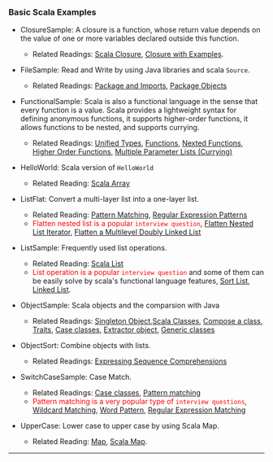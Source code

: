 ### Basic Scala Examples

- ClosureSample: A closure is a function, whose return value depends on the value of one or more variables declared outside this function. 
	- Related Readings: [Scala Closure](https://www.tutorialspoint.com/scala/scala_closures.htm), [Closure with Examples](https://alvinalexander.com/scala/how-to-use-closures-in-scala-fp-examples).

- FileSample: Read and Write by using Java libraries and scala `Source`.
	- Related Readings: [Package and Imports](https://docs.scala-lang.org/tour/packages-and-imports.html), [Package Objects](https://docs.scala-lang.org/tour/package-objects.html)

- FunctionalSample: Scala is also a functional language in the sense that every function is a value. Scala provides a lightweight syntax for defining anonymous functions, it supports higher-order functions, it allows functions to be nested, and supports currying. 
	- Related Readings: [Unified Types](https://docs.scala-lang.org/tour/unified-types.html), [Functions](https://docs.scala-lang.org/tour/basics.html#functions), [Nexted Functions](https://docs.scala-lang.org/tour/nested-functions.html), [Higher Order Functions](https://docs.scala-lang.org/tour/higher-order-functions.html), [Multiple Parameter Lists (Currying)](https://docs.scala-lang.org/tour/multiple-parameter-lists.html)

- HelloWorld: Scala version of `HelloWorld`
	- Related Reading: [Scala Array](https://www.tutorialspoint.com/scala/scala_arrays.htm)

- ListFlat: Convert a multi-layer list into a one-layer list. 
	- Related Reading: [Pattern Matching](https://docs.scala-lang.org/tour/pattern-matching.html), [Regular Expression Patterns](https://docs.scala-lang.org/tour/regular-expression-patterns.html)
	- <span style="color:red">Flatten nested list is a popular `interview question`</span>, [Flatten Nested List Iterator](https://leetcode.com/problems/flatten-nested-list-iterator/), [Flatten a Multilevel Doubly Linked List](https://leetcode.com/problems/flatten-a-multilevel-doubly-linked-list/)

- ListSample: Frequently used list operations. 
	- Related Reading: [Scala List](https://www.tutorialspoint.com/scala/scala_lists.htm)
	- <span style="color:red">List operation is a popular `interview question`</span> and some of them can be easily solve by scala's functional language features, [Sort List](https://leetcode.com/problems/sort-list/), [Linked List](https://leetcode.com/tag/linked-list/).  
	 
- ObjectSample: Scala objects and the comparsion with Java
	- Related Readings: [Singleton Object](https://docs.scala-lang.org/tour/singleton-objects.html),[Scala Classes](https://docs.scala-lang.org/tour/classes.html), [Compose a class](https://docs.scala-lang.org/tour/mixin-class-composition.html), [Traits](https://docs.scala-lang.org/tour/traits.html), [Case classes](https://docs.scala-lang.org/tour/case-classes.html), [Extractor object](https://docs.scala-lang.org/tour/extractor-objects.html), [Generic classes](https://docs.scala-lang.org/tour/generic-classes.html)

- ObjectSort:  Combine objects with lists. 
	- Related Readings: [Expressing Sequence Comprehensions](https://docs.scala-lang.org/tour/for-comprehensions.html)

- SwitchCaseSample: Case Match. 
	- Related Readings: [Case classes](https://docs.scala-lang.org/tour/case-classes.html), [Pattern matching](https://docs.scala-lang.org/tour/pattern-matching.html)
	- <span style="color:red">Pattern matching is a very popular type of `interview questions`</span>, [Wildcard Matching](https://leetcode.com/problems/wildcard-matching/), [Word Pattern](https://leetcode.com/problems/word-pattern/), [Regular Expression Matching](https://leetcode.com/problems/regular-expression-matching/) 

- UpperCase: Lower case to upper case by using Scala Map.
	- Related Reading: [Map](https://docs.scala-lang.org/overviews/collections/maps.html), [Scala Map](https://www.tutorialspoint.com/scala/scala_maps.htm). 

---